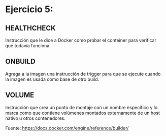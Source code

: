 # Ejercicio 5:

## HEALTHCHECK
Instrucción que le dice a Docker como probar el conteiner para verificar que todavía funciona.

## ONBUILD
Agrega a la imagen una instrucción de trigger para que se ejecute cuando la imagen es usada como base de otro build.

## VOLUME
Instrucción que crea un punto de montaje con un nombre específico y lo marca como que contiene volúmenes montados externamente de un host nativo u otros contenedores.


Fuente: https://docs.docker.com/engine/reference/builder/